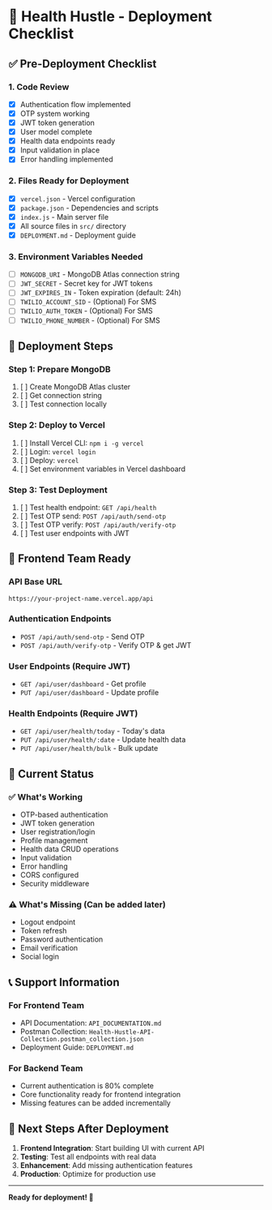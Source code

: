 # 🚀 Health Hustle - Deployment Checklist

## ✅ Pre-Deployment Checklist

### 1. Code Review
- [x] Authentication flow implemented
- [x] OTP system working
- [x] JWT token generation
- [x] User model complete
- [x] Health data endpoints ready
- [x] Input validation in place
- [x] Error handling implemented

### 2. Files Ready for Deployment
- [x] `vercel.json` - Vercel configuration
- [x] `package.json` - Dependencies and scripts
- [x] `index.js` - Main server file
- [x] All source files in `src/` directory
- [x] `DEPLOYMENT.md` - Deployment guide

### 3. Environment Variables Needed
- [ ] `MONGODB_URI` - MongoDB Atlas connection string
- [ ] `JWT_SECRET` - Secret key for JWT tokens
- [ ] `JWT_EXPIRES_IN` - Token expiration (default: 24h)
- [ ] `TWILIO_ACCOUNT_SID` - (Optional) For SMS
- [ ] `TWILIO_AUTH_TOKEN` - (Optional) For SMS
- [ ] `TWILIO_PHONE_NUMBER` - (Optional) For SMS

## 🚀 Deployment Steps

### Step 1: Prepare MongoDB
1. [ ] Create MongoDB Atlas cluster
2. [ ] Get connection string
3. [ ] Test connection locally

### Step 2: Deploy to Vercel
1. [ ] Install Vercel CLI: `npm i -g vercel`
2. [ ] Login: `vercel login`
3. [ ] Deploy: `vercel`
4. [ ] Set environment variables in Vercel dashboard

### Step 3: Test Deployment
1. [ ] Test health endpoint: `GET /api/health`
2. [ ] Test OTP send: `POST /api/auth/send-otp`
3. [ ] Test OTP verify: `POST /api/auth/verify-otp`
4. [ ] Test user endpoints with JWT

## 📱 Frontend Team Ready

### API Base URL
```
https://your-project-name.vercel.app/api
```

### Authentication Endpoints
- `POST /api/auth/send-otp` - Send OTP
- `POST /api/auth/verify-otp` - Verify OTP & get JWT

### User Endpoints (Require JWT)
- `GET /api/user/dashboard` - Get profile
- `PUT /api/user/dashboard` - Update profile

### Health Endpoints (Require JWT)
- `GET /api/user/health/today` - Today's data
- `PUT /api/user/health/:date` - Update health data
- `PUT /api/user/health/bulk` - Bulk update

## 🔧 Current Status

### ✅ What's Working
- OTP-based authentication
- JWT token generation
- User registration/login
- Profile management
- Health data CRUD operations
- Input validation
- Error handling
- CORS configured
- Security middleware

### ⚠️ What's Missing (Can be added later)
- Logout endpoint
- Token refresh
- Password authentication
- Email verification
- Social login

## 📞 Support Information

### For Frontend Team
- API Documentation: `API_DOCUMENTATION.md`
- Postman Collection: `Health-Hustle-API-Collection.postman_collection.json`
- Deployment Guide: `DEPLOYMENT.md`

### For Backend Team
- Current authentication is 80% complete
- Core functionality ready for frontend integration
- Missing features can be added incrementally

## 🎯 Next Steps After Deployment

1. **Frontend Integration**: Start building UI with current API
2. **Testing**: Test all endpoints with real data
3. **Enhancement**: Add missing authentication features
4. **Production**: Optimize for production use

---

**Ready for deployment! 🚀** 
